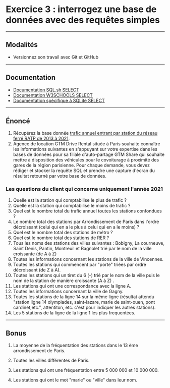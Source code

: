 # Exercice 3 : interrogez une base de données avec des requêtes simples

---

## Modalités

- Versionnez son travail avec Git et GitHub

---

## Documentation

- [Documentation SQL.sh SELECT](https://sql.sh/cours/select)
- [Documentation W3SCHOOLS SELECT](https://www.w3schools.com/sql/sql_select.asp)
- [Documentation spécifique à SQLite SELECT](https://www.sqlite.org/lang_select.html)


---

## Énoncé

1. Récupérez la base donnée [trafic annuel entrant par station du réseau ferré RATP de 2013 à 2021](../databases/ratp/ratp.sqlite).
2. Agence de location GTM Drive Rental située à Paris souhaite connaître les informations suivantes en s'appuyant sur votre expertise dans les bases de données pour sa filiale d'auto-partage GTM Share  qui souhaite mettre à disposition des véhicules pour le covoiturage à proximité des gares de la région parisienne.
Pour chaque demande, vous devez rédiger et stocker la requête SQL et prendre une capture d'écran du résultat retourné par votre base de données.

### Les questions du client qui concerne uniquement l'année 2021

1. Quelle est la station qui comptabilise le plus de trafic ?
2. Quelle est la station qui comptabilise le moins de trafic ?
3. Quel est le nombre total du trafic annuel toutes les stations confondues ?
4. Le nombre total des stations par Arrondissement de Paris dans l'ordre décroissant (celui qui en a le plus à celui qui en a le moins) ?
5. Quel est le nombre total des stations de métro ?
6. Quel est le nombre total des stations de RER ?
7. Tous les noms des stations des villes suivantes :  Bobigny, La courneuve, Saint Denis, Pantin, Montreuil et Bagnolet trié par le nom de la ville croissante (de A à Z)
8. Toutes les informations concernant les stations de la ville de Vincennes.
9. Toutes les stations qui commencent par "porte" triées par ordre décroissant (de Z à A).
10. Toutes les stations qui un tiret du 6 (-) trié par le nom de la ville puis le nom de la station de manière croissante (A à Z) .
11. Les stations qui ont une correspondance avec la ligne A.
12. Toutes les informations concernant la ville de Gagny.
13. Toutes les stations de la ligne 14 sur la même ligne (résultat attendu "station ligne 14 olympiades, saint-lazare, marie de saint-ouen, pont cardinet,etc.", attentiton, etc. c'est pour indiquer les autres stations).
14. Les 5 stations de la ligne de la ligne 1 les plus frequentées.

---

## Bonus

1. La moyenne de la fréquentation des stations  dans le 13 ème arrondissement de Paris.

2. Toutes les villes différentes de Paris.

3. Les stations qui ont une fréquentation entre 5 000 000 et 10 000 000.

4. Les stations qui ont le mot "marie" ou "ville" dans leur nom.